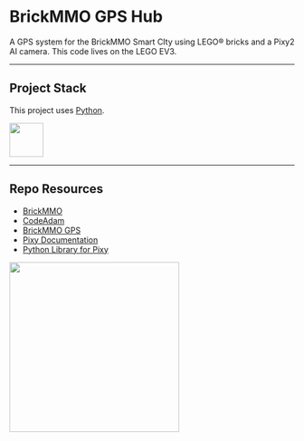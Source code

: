 # BrickMMO GPS Hub

A GPS system for the BrickMMO Smart CIty using LEGO® bricks and a Pixy2 AI camera. This code lives on the LEGO EV3.

---

## Project Stack

This project uses [Python](https://nodejs.org/python).

<img src="https://console.codeadam.ca/api/image/python" width="60">

---

## Repo Resources

* [BrickMMO](https://www.brickmmo.com/)
* [CodeAdam](https://codeadam.ca)
* [BrickMMO GPS](https://gps.brickmmo.com/)
* [Pixy Documentation](https://docs.pixycam.com/wiki/doku.php)
* [Python Library for Pixy](https://github.com/KWSmit/Pixy_ev3dev)

<a href="https://brickmmo.com">
<img src="https://brickmmo.com/images/brickmmo-logo-horizontal.jpg" width="300">
</a>
